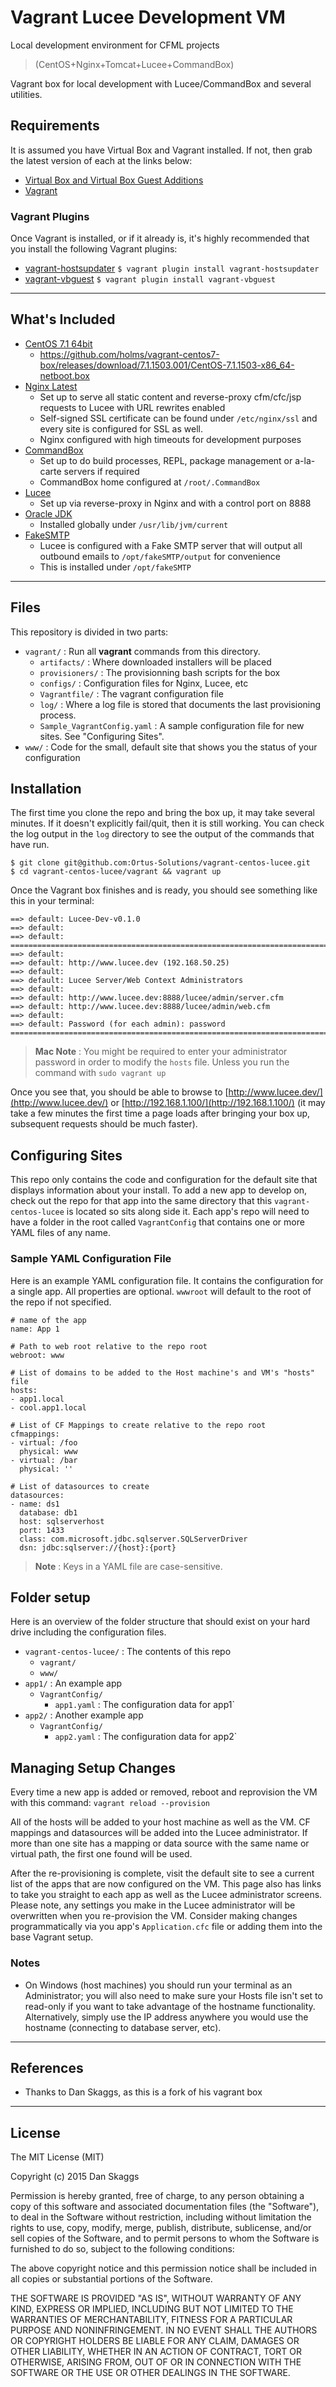 # Vagrant Lucee Development VM 
Local development environment for CFML projects

> (CentOS+Nginx+Tomcat+Lucee+CommandBox)

Vagrant box for local development with Lucee/CommandBox and several utilities.

## Requirements

It is assumed you have Virtual Box and Vagrant installed. If not, then grab the latest version of each at the links below:
* [Virtual Box and Virtual Box Guest Additions](https://www.virtualbox.org/wiki/Downloads)
* [Vagrant](https://www.vagrantup.com/downloads.html)

### Vagrant Plugins

Once Vagrant is installed, or if it already is, it's highly recommended that you install the following Vagrant plugins:

* [vagrant-hostsupdater](https://github.com/cogitatio/vagrant-hostsupdater)
```$ vagrant plugin install vagrant-hostsupdater```
* [vagrant-vbguest](https://github.com/dotless-de/vagrant-vbguest)
```$ vagrant plugin install vagrant-vbguest```

---

## What's Included
* [CentOS 7.1 64bit](https://www.centos.org)
	* https://github.com/holms/vagrant-centos7-box/releases/download/7.1.1503.001/CentOS-7.1.1503-x86_64-netboot.box
* [Nginx Latest](www.nginx.org)
	* Set up to serve all static content and reverse-proxy cfm/cfc/jsp requests to Lucee with URL rewrites enabled
	* Self-signed SSL certificate can be found under `/etc/nginx/ssl` and every site is configured for SSL as well.
	* Nginx configured with high timeouts for development purposes
* [CommandBox](http://www.ortussolutions.com/products/commandbox)
	* Set up to do build processes, REPL, package management or a-la-carte servers if required
	* CommandBox home configured at `/root/.CommandBox`
* [Lucee](www.lucee.org)
	* Set up via reverse-proxy in Nginx and with a control port on 8888
* [Oracle JDK](http://www.oracle.com/technetwork/java/javase/downloads/)
	* Installed globally under `/usr/lib/jvm/current`
* [FakeSMTP](https://nilhcem.github.io/FakeSMTP/)
	* Lucee is configured with a Fake SMTP server that will output all outbound emails to `/opt/fakeSMTP/output` for convenience
	* This is installed under `/opt/fakeSMTP`

---

## Files
This repository is divided in two parts:
-  `vagrant/` : Run all **vagrant** commands from this directory.
    - `artifacts/` : Where downloaded installers will be placed
    - `provisioners/` : The provisionning bash scripts for the box
    - `configs/` : Configuration files for Nginx, Lucee, etc
    - `Vagrantfile/` : The vagrant configuration file
    - `log/` : Where a log file is stored that documents the last provisioning process.
    - `Sample_VagrantConfig.yaml` : A sample configuration file for new sites.  See "Configuring Sites".
- `www/` : Code for the small, default site that shows you the status of your configuration

## Installation
The first time you clone the repo and bring the box up, it may take several minutes. If it doesn't explicitly fail/quit, then it is still working. You can check the log output in the `log` directory to see the output of the commands that have run.

```
$ git clone git@github.com:Ortus-Solutions/vagrant-centos-lucee.git
$ cd vagrant-centos-lucee/vagrant && vagrant up
```

Once the Vagrant box finishes and is ready, you should see something like this in your terminal:

```
==> default: Lucee-Dev-v0.1.0
==> default:
==> default: ========================================================================
==> default:
==> default: http://www.lucee.dev (192.168.50.25)
==> default:
==> default: Lucee Server/Web Context Administrators
==> default:
==> default: http://www.lucee.dev:8888/lucee/admin/server.cfm
==> default: http://www.lucee.dev:8888/lucee/admin/web.cfm
==> default:
==> default: Password (for each admin): password
========================================================================
```

> **Mac Note** : You might be required to enter your administrator password in order to modify the `hosts` file. Unless you run the command with `sudo vagrant up`

Once you see that, you should be able to browse to [http://www.lucee.dev/](http://www.lucee.dev/)
or [http://192.168.1.100/](http://192.168.1.100/)
(it may take a few minutes the first time a page loads after bringing your box up, subsequent requests should be much faster).

## Configuring Sites

This repo only contains the code and configuration for the default site that displays information about your install.  To add a new app to develop on, check out the repo for that app into the same directory that this `vagrant-centos-lucee` is located so sits along side it.  Each app's repo will need to have a folder in the root called `VagrantConfig` that contains one or more YAML files of any name.  

### Sample YAML Configuration File

Here is an example YAML configuration file. It contains the configuration for a single app.  All properties are optional.  `wwwroot` will default to the root of the repo if not specified.

```
# name of the app
name: App 1

# Path to web root relative to the repo root
webroot: www

# List of domains to be added to the Host machine's and VM's "hosts" file
hosts:
- app1.local
- cool.app1.local

# List of CF Mappings to create relative to the repo root
cfmappings: 
- virtual: /foo
  physical: www
- virtual: /bar
  physical: ''

# List of datasources to create
datasources: 
- name: ds1
  database: db1
  host: sqlserverhost
  port: 1433
  class: com.microsoft.jdbc.sqlserver.SQLServerDriver
  dsn: jdbc:sqlserver://{host}:{port}

```
> **Note** : Keys in a YAML file are case-sensitive.

## Folder setup

Here is an overview of the folder structure that should exist on your hard drive including the configuration files.

-  `vagrant-centos-lucee/` : The contents of this repo 
    -  `vagrant/`
    -  `www/`
- `app1/` : An example app
    - `VagrantConfig/`
        - `app1.yaml` : The configuration data for app1`
- `app2/` : Another example app
    - `VagrantConfig/`
        - `app2.yaml` : The configuration data for app2`


## Managing Setup Changes

Every time a new app is added or removed, reboot and reprovision the VM with this command:
```vagrant reload --provision```

All of the hosts will be added to your host machine as well as the VM.  CF mappings and datasources will be added into the Lucee administrator. If more than one site has a mapping or data source with the same name or virtual path, the first one found will be used.

After the re-provisioning is complete, visit the default site to see a current list of the apps that are now configured on the VM.  This page also has links to take you straight to each app as well as the Lucee administrator screens.  Please note, any settings you make in the Lucee administrator will be overwritten when you re-provision the VM.  Consider making changes programmatically via you app's `Application.cfc` file or adding them into the base Vagrant setup.

### Notes
* On Windows (host machines) you should run your terminal as an Administrator; you will also need to make sure your Hosts file isn't set to read-only if you want to take advantage of the hostname functionality. Alternatively, simply use the IP address anywhere you would use the hostname (connecting to database server, etc).

---

## References
* Thanks to Dan Skaggs, as this is a fork of his vagrant box

---

## License
The MIT License (MIT)

Copyright (c) 2015 Dan Skaggs

Permission is hereby granted, free of charge, to any person obtaining a copy
of this software and associated documentation files (the "Software"), to deal
in the Software without restriction, including without limitation the rights
to use, copy, modify, merge, publish, distribute, sublicense, and/or sell
copies of the Software, and to permit persons to whom the Software is
furnished to do so, subject to the following conditions:

The above copyright notice and this permission notice shall be included in all
copies or substantial portions of the Software.

THE SOFTWARE IS PROVIDED "AS IS", WITHOUT WARRANTY OF ANY KIND, EXPRESS OR
IMPLIED, INCLUDING BUT NOT LIMITED TO THE WARRANTIES OF MERCHANTABILITY,
FITNESS FOR A PARTICULAR PURPOSE AND NONINFRINGEMENT. IN NO EVENT SHALL THE
AUTHORS OR COPYRIGHT HOLDERS BE LIABLE FOR ANY CLAIM, DAMAGES OR OTHER
LIABILITY, WHETHER IN AN ACTION OF CONTRACT, TORT OR OTHERWISE, ARISING FROM,
OUT OF OR IN CONNECTION WITH THE SOFTWARE OR THE USE OR OTHER DEALINGS IN THE
SOFTWARE.
